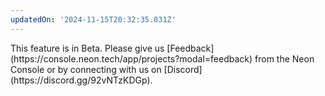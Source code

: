 ```yaml
---
updatedOn: '2024-11-15T20:32:35.031Z'
---
```


<Admonition type="note" title="Beta">
This feature is in Beta. Please give us [Feedback](https://console.neon.tech/app/projects?modal=feedback) from the Neon Console or by connecting with us on [Discord](https://discord.gg/92vNTzKDGp).
</Admonition>
